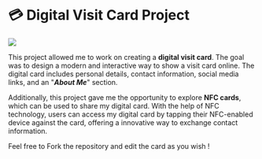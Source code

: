 # 💳 Digital Visit Card Project

![](https://i.ibb.co/G0xz8q8/Capture-d-cran-2024-11-26-012739.jpg)

This project allowed me to work on creating a **digital visit card**. The goal was to design a modern and interactive way to show a visit card online. The digital card includes personal details, contact information, social media links, and an "***About Me***" section.

Additionally, this project gave me the opportunity to explore **NFC cards**, which can be used to share my digital card. With the help of NFC technology, users can access my digital card by tapping their NFC-enabled device against the card, offering a innovative way to exchange contact information.

Feel free to Fork the repository and edit the card as you wish !
